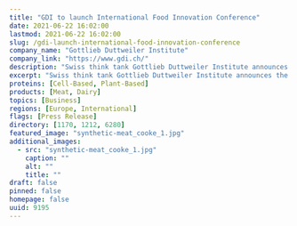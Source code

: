 ```yaml
---
title: "GDI to launch International Food Innovation Conference"
date: 2021-06-22 16:02:00
lastmod: 2021-06-22 16:02:00
slug: /gdi-launch-international-food-innovation-conference
company_name: "Gottlieb Duttweiler Institute"
company_link: "https://www.gdi.ch/"
description: "Swiss think tank Gottlieb Duttweiler Institute announces the launch of their new International Food Innovation Conference, an annual gathering on the future of nutrition covering technical innovation as well as societal changes in the ecosystem of food."
excerpt: "Swiss think tank Gottlieb Duttweiler Institute announces the launch of their new International Food Innovation Conference, an annual gathering on the future of nutrition covering technical innovation as well as societal changes in the ecosystem of food."
proteins: [Cell-Based, Plant-Based]
products: [Meat, Dairy]
topics: [Business]
regions: [Europe, International]
flags: [Press Release]
directory: [1170, 1212, 6280]
featured_image: "synthetic-meat_cooke_1.jpg"
additional_images:
  - src: "synthetic-meat_cooke_1.jpg"
    caption: ""
    alt: ""
    title: ""
draft: false
pinned: false
homepage: false
uuid: 9195
---
```

